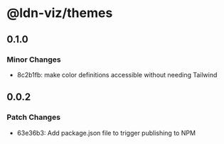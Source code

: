 # @ldn-viz/themes

## 0.1.0

### Minor Changes

- 8c2b1fb: make color definitions accessible without needing Tailwind

## 0.0.2

### Patch Changes

- 63e36b3: Add package.json file to trigger publishing to NPM
